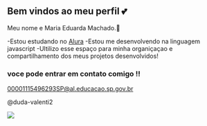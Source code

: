 ## Bem vindos ao meu perfil 💕

Meu nome e Maria Eduarda Machado.💖

-Estou estudando no [Alura](https://www.alura.com.br) 
-Estou me desenvolvendo na linguagem javascript
-Ultilizo esse espaço para minha organiçaçao e compartilhamento dos meus projetos desenvolvidos! 

### voce pode entrar em contato comigo !!

00001115496293SP@al.educacao.sp.gov.br 

@duda-valenti2 

![](![image](https://github.com/user-attachments/assets/93083ef9-b528-4d75-99d0-f85be1f5d881)
)


